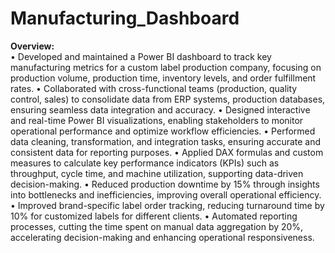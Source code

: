 # Manufacturing_Dashboard
<b>Overview:</b>  
•  Developed and maintained a Power BI dashboard to track key manufacturing metrics for a custom label production company, focusing on production volume, production time, inventory levels, and order fulfillment rates.
•  Collaborated with cross-functional teams (production, quality control, sales) to consolidate data from ERP systems, production databases, ensuring seamless data integration and accuracy.
•  Designed interactive and real-time Power BI visualizations, enabling stakeholders to monitor operational performance and optimize workflow efficiencies.
•  Performed data cleaning, transformation, and integration tasks, ensuring accurate and consistent data for reporting purposes.
•  Applied DAX formulas and custom measures to calculate key performance indicators (KPIs) such as throughput, cycle time, and machine utilization, supporting data-driven decision-making.
•  Reduced production downtime by 15% through insights into bottlenecks and inefficiencies, improving overall operational efficiency.
•  Improved brand-specific label order tracking, reducing turnaround time by 10% for customized labels for different clients.
•  Automated reporting processes, cutting the time spent on manual data aggregation by 20%, accelerating decision-making and enhancing operational responsiveness.



